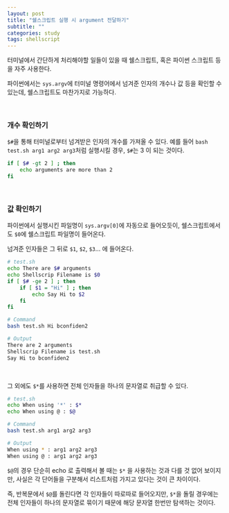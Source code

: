```yaml
---
layout: post
title: "쉘스크립트 실행 시 argument 전달하기"
subtitle: ""
categories: study
tags: shellscript
---
```


터미널에서 간단하게 처리해야할 일들이 있을 때 쉘스크립트, 혹은 파이썬 스크립트 등을 자주 사용한다.

파이썬에서는 ```sys.argv```에 터미널 명령어에서 넘겨준 인자의 개수나 값 등을 확인할 수 있는데, 쉘스크립트도 마찬가지로 가능하다.

<br>

### 개수 확인하기

```$#```을 통해 터미널로부터 넘겨받은 인자의 개수를 가져올 수 있다. 예를 들어 ```bash test.sh arg1 arg2 arg3```처럼 실행시킬 경우, ```$#```는 3 이 되는 것이다.
```bash
if [ $# -gt 2 ] ; then
    echo arguments are more than 2
fi
```

<br>

### 값 확인하기

파이썬에서 실행시킨 파일명이 ```sys.argv[0]```에 자동으로 들어오듯이, 쉘스크립트에서도 ```$0```에 쉘스크립트 파일명이 들어온다.

넘겨준 인자들은 그 뒤로 ```$1```, ```$2```, ```$3```... 에 들어온다.

```bash
# test.sh
echo There are $# arguments
echo Shellscrip Filename is $0
if [ $# -ge 2 ] ; then
    if [ $1 = "Hi" ] ; then
        echo Say Hi to $2
    fi
fi
```

```bash
# Command
bash test.sh Hi bconfiden2

# Output
There are 2 arguments
Shellscrip Filename is test.sh
Say Hi to bconfiden2
```

<br>

그 외에도 ```$*```를 사용하면 전체 인자들을 하나의 문자열로 취급할 수 있다.

```bash
# test.sh
echo When using '*' : $*
echo When using @ : $@
```

```bash
# Command
bash test.sh arg1 arg2 arg3

# Output
When using * : arg1 arg2 arg3
When using @ : arg1 arg2 arg3
```

```$@```의 경우 단순히 echo 로 출력해서 볼 때는 ```$*``` 을 사용하는 것과 다를 것 없어 보이지만, 사실은 각 단어들을 구분해서 리스트처럼 가지고 있다는 것이 큰 차이이다.

즉, 반복문에서 ```$@```를 돌린다면 각 인자들이 따로따로 들어오지만, ```$*```을 돌릴 경우에는 전체 인자들이 하나의 문자열로 묶이기 때문에 해당 문자열 한번만 탐색하는 것이다.